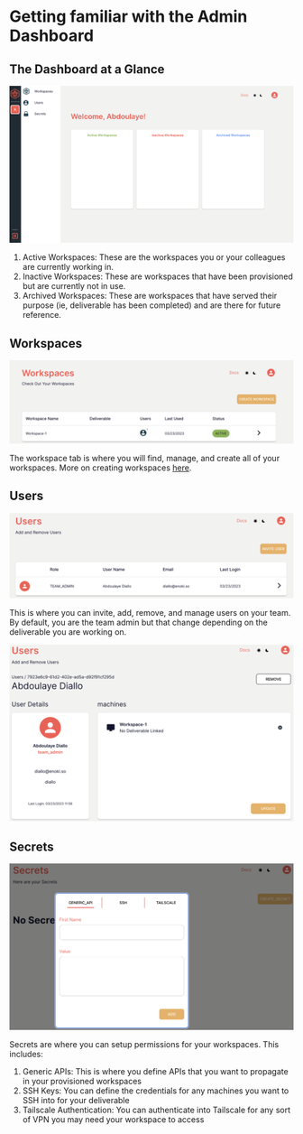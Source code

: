 # Getting familiar with the Admin Dashboard

## The Dashboard at a Glance

<img src=".gitbook/assets/image (11).png" alt="" data-size="original">

1. Active Workspaces: These are the workspaces you or your colleagues are currently working in.&#x20;
2. Inactive Workspaces: These are workspaces that have been provisioned but are currently not in use.
3. Archived Workspaces: These are workspaces that have served their purpose (ie, deliverable has been completed) and are there for future reference.&#x20;

## Workspaces

![](<.gitbook/assets/image (16).png>)

The workspace tab is where you will find, manage, and create all of your workspaces. More on creating workspaces [here](getting-familiar-with-the-admin-dashboard.md#workspaces).

## Users

&#x20;![](<.gitbook/assets/image (17).png>)

This is where you can invite, add, remove, and manage users on your team. By default, you are the team admin but that change depending on the deliverable you are working on.

![](<.gitbook/assets/image (18).png>)

## Secrets

![](<.gitbook/assets/image (12).png>)

Secrets are where you can setup permissions for your workspaces. This includes:

1. Generic APIs: This is where you define APIs that you want to propagate in your provisioned workspaces
2. SSH Keys: You can define the credentials for any machines you want to SSH into for your deliverable
3. Tailscale Authentication: You can authenticate into Tailscale for any sort of VPN you may need your workspace to access
